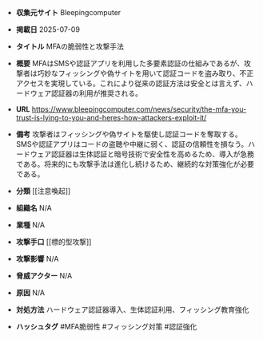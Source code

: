 - **収集元サイト**
Bleepingcomputer

- **掲載日**
2025-07-09

- **タイトル**
MFAの脆弱性と攻撃手法

- **概要**
MFAはSMSや認証アプリを利用した多要素認証の仕組みであるが、攻撃者は巧妙なフィッシングや偽サイトを用いて認証コードを盗み取り、不正アクセスを実現している。これにより従来の認証方法は安全とは言えず、ハードウェア認証器の利用が推奨される。

- **URL**
https://www.bleepingcomputer.com/news/security/the-mfa-you-trust-is-lying-to-you-and-heres-how-attackers-exploit-it/

- **備考**
攻撃者はフィッシングや偽サイトを駆使し認証コードを奪取する。SMSや認証アプリはコードの盗聴や中継に弱く、認証の信頼性を損なう。ハードウェア認証器は生体認証と暗号技術で安全性を高めるため、導入が急務である。将来的にも攻撃手法は進化し続けるため、継続的な対策強化が必要である。

- **分類**
[[注意喚起]]

- **組織名**
N/A

- **業種**
N/A

- **攻撃手口**
[[標的型攻撃]]

- **攻撃影響**
N/A

- **脅威アクター**
N/A

- **原因**
N/A

- **対処方法**
ハードウェア認証器導入、生体認証利用、フィッシング教育強化

- **ハッシュタグ**
#MFA脆弱性 #フィッシング対策 #認証強化
